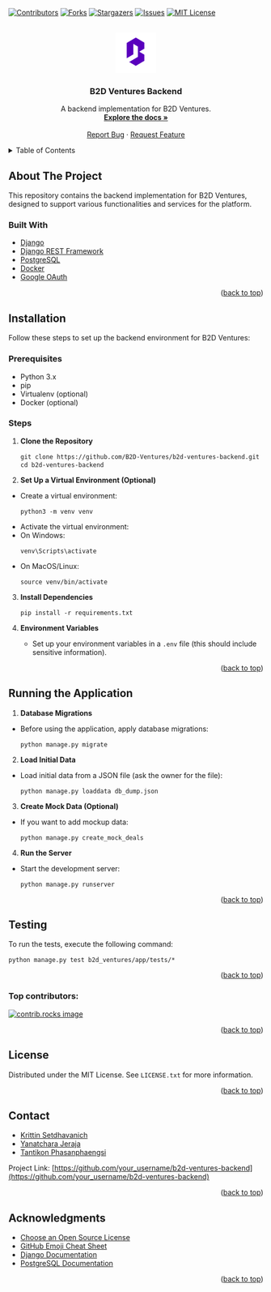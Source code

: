 <!-- Improved compatibility of back to top link -->
<a id="readme-top"></a>

<!-- PROJECT SHIELDS -->
[![Contributors][contributors-shield]][contributors-url]
[![Forks][forks-shield]][forks-url]
[![Stargazers][stars-shield]][stars-url]
[![Issues][issues-shield]][issues-url]
[![MIT License][license-shield]][license-url]

<!-- PROJECT LOGO -->
<br />
<div align="center">
    <a href="https://github.com/B2D-Ventures/b2d-ventures-docs/blob/main/assets/images/logo.png">
    <img src="https://raw.githubusercontent.com/B2D-Ventures/b2d-ventures-docs/main/assets/images/logo.png" alt="Logo" width="80" height="80">
  </a>
  <h3 align="center">B2D Ventures Backend</h3>
  <p align="center">
    A backend implementation for B2D Ventures.
    <br />
    <a href="https://github.com/B2D-Ventures/b2d-ventures-backend"><strong>Explore the docs »</strong></a>
    <br />
    <br />
    <a href="https://github.com/B2D-Ventures/b2d-ventures-backend/issues/new?labels=bug&template=bug-report---.md">Report Bug</a>
    ·
    <a href="https://github.com/B2D-Ventures/b2d-ventures-backend/issues/new?labels=enhancement&template=feature-request---.md">Request Feature</a>
  </p>
</div>

<!-- TABLE OF CONTENTS -->
<details>
  <summary>Table of Contents</summary>
  <ol>
    <li><a href="#about-the-project">About The Project</a></li>
    <li><a href="#technology-stack">Technology Stack</a></li>
    <li><a href="#installation">Installation</a></li>
    <li><a href="#running-the-application">Running the Application</a></li>
    <li><a href="#testing">Testing</a></li>
    <li><a href="#license">License</a></li>
    <li><a href="#contact">Contact</a></li>
    <li><a href="#acknowledgments">Acknowledgments</a></li>
  </ol>
</details>

<!-- ABOUT THE PROJECT -->
## About The Project

This repository contains the backend implementation for B2D Ventures, designed to support various functionalities and services for the platform.

### Built With
- [Django](https://www.djangoproject.com/)
- [Django REST Framework](https://www.django-rest-framework.org/)
- [PostgreSQL](https://www.postgresql.org/)
- [Docker](https://www.docker.com/)
- [Google OAuth](https://developers.google.com/identity/protocols/oauth2)

<p align="right">(<a href="#readme-top">back to top</a>)</p>

<!-- INSTALLATION -->
## Installation

Follow these steps to set up the backend environment for B2D Ventures:

### Prerequisites
- Python 3.x
- pip
- Virtualenv (optional)
- Docker (optional)

### Steps
1. **Clone the Repository**
    ```
    git clone https://github.com/B2D-Ventures/b2d-ventures-backend.git
    cd b2d-ventures-backend
    ```
2. **Set Up a Virtual Environment (Optional)**
- Create a virtual environment:
    ```
    python3 -m venv venv
    ```
- Activate the virtual environment:
- On Windows:
    ```
    venv\Scripts\activate
    ```
- On MacOS/Linux:
    ```
    source venv/bin/activate
    ```

3. **Install Dependencies**
    ```
    pip install -r requirements.txt
    ```

4. **Environment Variables**
   - Set up your environment variables in a `.env` file (this should include sensitive information).

<p align="right">(<a href="#readme-top">back to top</a>)</p>

<!-- RUNNING THE APPLICATION -->
## Running the Application

1. **Database Migrations**
- Before using the application, apply database migrations:
    ```
    python manage.py migrate
    ```

2. **Load Initial Data**
- Load initial data from a JSON file (ask the owner for the file):
    ```
    python manage.py loaddata db_dump.json
    ```

3. **Create Mock Data (Optional)**
- If you want to add mockup data:
    ```
    python manage.py create_mock_deals
    ```

4. **Run the Server**
- Start the development server:
    ```
    python manage.py runserver
    ```

<p align="right">(<a href="#readme-top">back to top</a>)</p>

<!-- TESTING -->
## Testing

To run the tests, execute the following command:
```
python manage.py test b2d_ventures/app/tests/*
```

<p align="right">(<a href="#readme-top">back to top</a>)</p>

### Top contributors:

<a href="https://github.com/othneildrew/Best-README-Template/graphs/contributors">
  <img src="https://contrib.rocks/image?repo=B2D-Ventures/b2d-ventures-backend" alt="contrib.rocks image" />
</a>

<p align="right">(<a href="#readme-top">back to top</a>)</p>


<!-- LICENSE -->
## License

Distributed under the MIT License. See `LICENSE.txt` for more information.

<p align="right">(<a href="#readme-top">back to top</a>)</p>

<!-- CONTACT -->
## Contact

 - [Krittin Setdhavanich](https://www.linkedin.com/in/jwizzed/)
 - [Yanatchara Jeraja](https://www.linkedin.com/in/yanatchara47/)
 - [Tantikon Phasanphaengsi](https://www.linkedin.com/in/tantikon-phasanphaengsi-b10ab825b/)

Project Link: [https://github.com/your_username/b2d-ventures-backend](https://github.com/your_username/b2d-ventures-backend)

<p align="right">(<a href="#readme-top">back to top</a>)</p>

<!-- ACKNOWLEDGMENTS -->
## Acknowledgments

- [Choose an Open Source License](https://choosealicense.com)
- [GitHub Emoji Cheat Sheet](https://www.webpagefx.com/tools/emoji-cheat-sheet)
- [Django Documentation](https://docs.djangoproject.com/en/stable/)
- [PostgreSQL Documentation](https://www.postgresql.org/docs/)

<p align="right">(<a href="#readme-top">back to top</a>)</p>

<!-- MARKDOWN LINKS & IMAGES -->
[contributors-shield]: https://img.shields.io/github/contributors/B2D-Ventures/b2d-ventures-backend.svg?style=for-the-badge
[contributors-url]: https://github.com/B2D-Ventures/b2d-ventures-backend/graphs/contributors
[forks-shield]: https://img.shields.io/github/forks/B2D-Ventures/b2d-ventures-backend.svg?style=for-the-badge
[forks-url]: https://github.com/B2D-Ventures/b2d-ventures-backend/network/members
[stars-shield]: https://img.shields.io/github/stars/B2D-Ventures/b2d-ventures-backend.svg?style=for-the-badge
[stars-url]: https://github.com/B2D-Ventures/b2d-ventures-backend/stargazers
[issues-shield]: https://img.shields.io/github/issues/B2D-Ventures/b2d-ventures-backend.svg?style=for-the-badge
[issues-url]: https://github.com/B2D-Ventures/b2d-ventures-backend/issues
[license-shield]: https://img.shields.io/github/license/B2D-Ventures/b2d-ventures-backend.svg?style=for-the-badge
[license-url]: https://github.com/B2D-Ventures/b2d-ventures-backend/blob/master/LICENSE.txt

